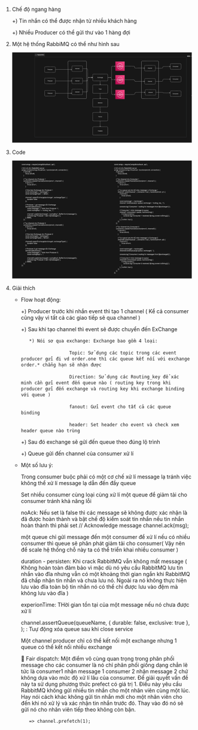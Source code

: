 1) Chế độ ngang hàng

    +) Tin nhắn có thể được nhận từ nhiều khách hàng 

    +) Nhiều Producer có thể gửi thư vào 1 hàng đợi

2) Một hệ thống RabbiMQ có thể như hình sau  

    ![alt](fileImage/map.jpg)

3) Code 

    ![alt](fileImage/code.jpg)

3) Giải thích

    - Flow hoạt động:

        +) Producer trước khi nhắn event thì tạo 1 channel ( Kể cả consumer cũng vậy vì tất cả các giao tiếp sẽ qua channel )

        +) Sau khi tạo channel thì event sẽ được chuyển đến ExChange 
             
             *) Nói sơ qua exchange: Exchange bao gồm 4 loại:

                            Topic: Sử dụng các topic trong các event producer gửi đi vd order.one thì các queue kết nối với exchange order.* chẳng hạn sẽ nhận được

                            Direction: Sử dụng các Routing_key để xác minh cần gửi event đến queue nào ( routing key trong khi producer gửi đến exchange và routing key khi exchange binding với queue ) 

                            fanout: Gửi event cho tất cả các queue binding

                            header: Set header cho event và check xem header queue nào trùng
    

        +) Sau đó exchange sẽ gửi đến queue theo đúng lộ trình 

        +) Queue gửi đến channel của consumer xử lí

    - Một số lưu ý:
    
        Trong consumer buộc phải có một cơ chế xử lí message lạ tránh việc không thể xử lí message lạ dẫn đến đầy queue

        Set nhiều consumer cùng loại cùng xử lí một queue để giảm tải cho consumer tránh khả năng lỗi

        noAck: Nếu set là false thì các message sẽ không được xác nhận là đã được hoàn thành và bật chế độ kiểm soát tin nhắn nếu tin nhắn hoàn thành thì phải set  // Acknowledge message
        channel.ack(msg);

        một queue chỉ gửi message đến một consumer để xử lí nếu có nhiều consumer thì queue sẽ phân phát giảm tải cho consumer( Vậy nên để scale hệ thống chỗ này ta có thể triển khai nhiều consumer )

        duration - persisten: Khi crack RabbitMQ vẫn không mất message ( Không hoàn toàn đảm bảo vì mặc dù nó yêu cầu RabbitMQ lưu tin nhắn vào đĩa nhưng vẫn có một khoảng thời gian ngắn khi RabbitMQ đã chấp nhận tin nhắn và chưa lưu nó. Ngoài ra nó không thực hiện lưu vào đĩa toàn bộ tin nhắn nó có thể chỉ được lưu vào đệm mà không lưu vào đĩa )

        experionTime: THời gian tồn tại của một message nếu nó chưa được xử lí 

        channel.assertQueue(queueName, { durable: false, exclusive: true }, ); : Tuự động xóa queue sau khi close service

        Một channel producer chỉ có thể kết nối một exchange nhưng 1 queue có thể kết nối nhiều exchange

        🍒 Fair dispatch: Một điểm vô cùng quan trọng trong phân phối message cho các consumer là nó chỉ phân phối giống dạng chẳn lẽ tức là consumer1 nhận message 1 consumer 2 nhận message 2 chứ không dựa vào mức độ xử lí lâu của consumer. Để giải quyết vấn đề này ta sử dụng phương thức prefect có giá trị 1. Điều này yêu cầu RabbitMQ không gửi nhiều tin nhắn cho một nhân viên cùng một lúc. Hay nói cách khác không gửi tin nhắn mới cho một nhân viên cho đến khi nó xử lý và xác nhận tin nhắn trước đó. Thay vào đó nó sẽ gửi nó cho nhân viên tiếp theo không còn bận.

             => channel.prefetch(1);

        

